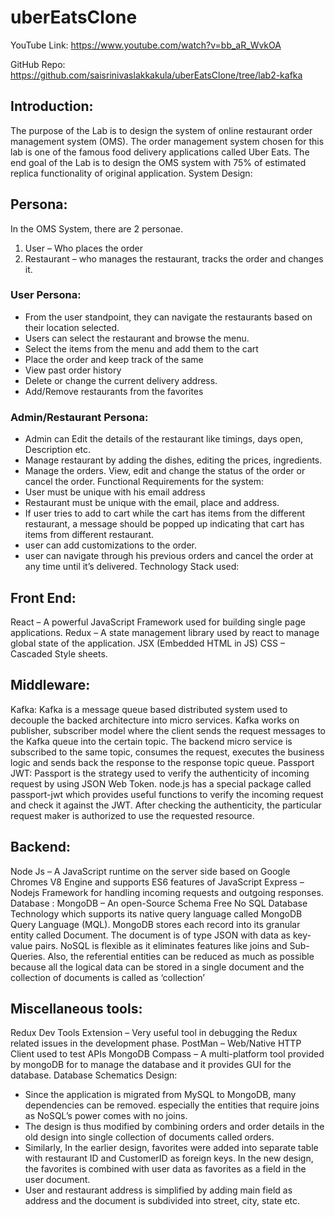 # uberEatsClone
YouTube Link: https://www.youtube.com/watch?v=bb_aR_WvkOA

GitHub Repo: https://github.com/saisrinivaslakkakula/uberEatsClone/tree/lab2-kafka

## Introduction:
The purpose of the Lab is to design the system of online restaurant order management system
(OMS). The order management system chosen for this lab is one of the famous food delivery
applications called Uber Eats. The end goal of the Lab is to design the OMS system with 75% of
estimated replica functionality of original application.
System Design:
## Persona:
In the OMS System, there are 2 personae.
1. User – Who places the order
2. Restaurant – who manages the restaurant, tracks the order and changes it.
### User Persona:
- From the user standpoint, they can navigate the restaurants based on their location
selected.
- Users can select the restaurant and browse the menu.
- Select the items from the menu and add them to the cart
- Place the order and keep track of the same
- View past order history
- Delete or change the current delivery address.
- Add/Remove restaurants from the favorites
### Admin/Restaurant Persona:
- Admin can Edit the details of the restaurant like timings, days open, Description etc.
- Manage restaurant by adding the dishes, editing the prices, ingredients.
- Manage the orders. View, edit and change the status of the order or cancel the order.
Functional Requirements for the system:
- User must be unique with his email address
- Restaurant must be unique with the email, place and address.
- If user tries to add to cart while the cart has items from the different restaurant, a message
should be popped up indicating that cart has items from different restaurant.
- user can add customizations to the order.
- user can navigate through his previous orders and cancel the order at any time until it’s
delivered.
Technology Stack used:
## Front End:
React – A powerful JavaScript Framework used for building single page applications.
Redux – A state management library used by react to manage global state of the application.
JSX (Embedded HTML in JS)
CSS – Cascaded Style sheets.
## Middleware:
Kafka: Kafka is a message queue based distributed system used to decouple the backed
architecture into micro services. Kafka works on publisher, subscriber model where the client
sends the request messages to the Kafka queue into the certain topic. The backend micro
service is subscribed to the same topic, consumes the request, executes the business logic and
sends back the response to the response topic queue.
Passport JWT: Passport is the strategy used to verify the authenticity of incoming request
by using JSON Web Token. node.js has a special package called passport-jwt which provides
useful functions to verify the incoming request and check it against the JWT. After checking
the authenticity, the particular request maker is authorized to use the requested resource.
## Backend:
Node Js – A JavaScript runtime on the server side based on Google Chromes V8 Engine and
supports ES6 features of JavaScript
Express – Nodejs Framework for handling incoming requests and outgoing responses.
Database :
MongoDB – An open-Source Schema Free No SQL Database Technology which supports its
native query language called MongoDB Query Language (MQL). MongoDB stores each
record into its granular entity called Document. The document is of type JSON with data as
key-value pairs. NoSQL is flexible as it eliminates features like joins and Sub-Queries. Also,
the referential entities can be reduced as much as possible because all the logical data can be
stored in a single document and the collection of documents is called as ‘collection’
## Miscellaneous tools:
Redux Dev Tools Extension – Very useful tool in debugging the Redux related issues in the
development phase.
PostMan – Web/Native HTTP Client used to test APIs
MongoDB Compass – A multi-platform tool provided by mongoDB for to manage the
database and it provides GUI for the database.
Database Schematics Design:
- Since the application is migrated from MySQL to MongoDB, many dependencies can be
removed. especially the entities that require joins as NoSQL’s power comes with no
joins.
- The design is thus modified by combining orders and order details in the old design into
single collection of documents called orders.
- Similarly, In the earlier design, favorites were added into separate table with restaurant
ID and CustomerID as foreign keys. In the new design, the favorites is combined with
user data as favorites as a field in the user document.
- User and restaurant address is simplified by adding main field as address and the
document is subdivided into street, city, state etc.

